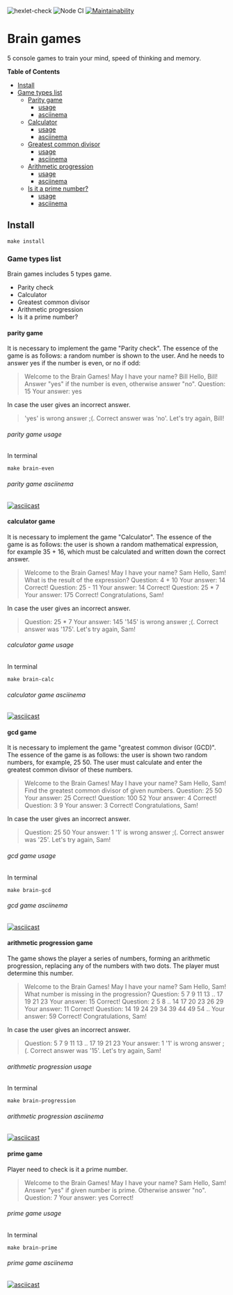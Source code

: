 ![hexlet-check](https://github.com/Alatr/frontend-project-lvl1/workflows/hexlet-check/badge.svg?branch=master)
![Node CI](https://github.com/Alatr/frontend-project-lvl1/workflows/Node%20CI/badge.svg?branch=master)
[![Maintainability](https://api.codeclimate.com/v1/badges/40307f92a1a58ff488d6/maintainability)](https://codeclimate.com/github/Alatr/frontend-project-lvl1/maintainability)
# Brain games

5 console games to train your mind, speed of thinking and memory.

**Table of Contents**

<!-- toc -->

- [Install](#install)
- [Game types list](#game-types-list)
	- [Parity game ](#parity-game)
		- [usage](#parity-game-usage)
		- [asciinema](#parity-game-asciinema)
	- [Сalculator](#calculator-game)
		- [usage](#calculator-game-usage)
		- [asciinema](#calculator-game-asciinema)
	- [Greatest common divisor ](#gcd-game)
		- [usage](#gcd-game-usage)
		- [asciinema](#gcd-game-asciinema)
	- [Arithmetic progression](#arithmetic-progression-game)
		- [usage](#arithmetic-progression-game-usage)
		- [asciinema](#arithmetic-progression-game-asciinema)
	- [Is it a prime number?](#prime-game)
		- [usage](#prime-game-usage)
		- [asciinema](#prime-game-asciinema)

<!-- tocstop -->

## Install

```
make install
```
### Game types list
Brain games includes 5 types game.
* Parity check
* Сalculator
* Greatest common divisor
* Arithmetic progression
* Is it a prime number?

#### parity game
It is necessary to implement the game "Parity check". The essence of the game is as follows: a random number is shown to the user. And he needs to answer yes if the number is even, or no if odd:

> Welcome to the Brain Games!
> May I have your name? Bill
> Hello, Bill!
> Answer "yes" if the number is even, otherwise answer "no".
> Question: 15
> Your answer: yes

In case the user gives an incorrect answer.
> 'yes' is wrong answer ;(. Correct answer was 'no'. Let's try again, Bill!

###### parity game usage
In terminal
```
make brain-even
```

###### parity game asciinema
[![asciicast](https://asciinema.org/a/l40Lrk3midkLmNEOmgZErGnY7.svg)](https://asciinema.org/a/l40Lrk3midkLmNEOmgZErGnY7)




#### calculator game
It is necessary to implement the game "Calculator". The essence of the game is as follows: the user is shown a random mathematical expression, for example 35 + 16, which must be calculated and written down the correct answer.

> Welcome to the Brain Games!
> May I have your name? Sam
> Hello, Sam!
> What is the result of the expression?
> Question: 4 + 10
> Your answer: 14
> Correct!
> Question: 25 - 11
> Your answer: 14
> Correct!
> Question: 25 * 7
> Your answer: 175
> Correct!
> Congratulations, Sam!

In case the user gives an incorrect answer.
> Question: 25 * 7
> Your answer: 145
> '145' is wrong answer ;(. Correct answer was '175'.
> Let's try again, Sam!

###### calculator game usage
In terminal
```
make brain-calc
```
###### calculator game asciinema
[![asciicast](https://asciinema.org/a/l40Lrk3midkLmNEOmgZErGnY7.svg)](https://asciinema.org/a/l40Lrk3midkLmNEOmgZErGnY7)


#### gcd game

It is necessary to implement the game "greatest common divisor (GCD)". The essence of the game is as follows: the user is shown two random numbers, for example, 25 50. The user must calculate and enter the greatest common divisor of these numbers.

> Welcome to the Brain Games!
> May I have your name? Sam
> Hello, Sam!
> Find the greatest common divisor of given numbers.
> Question: 25 50
> Your answer: 25
> Correct!
> Question: 100 52
> Your answer: 4
> Correct!
> Question: 3 9
> Your answer: 3
> Correct!
> Congratulations, Sam!

In case the user gives an incorrect answer.
> Question: 25 50
> Your answer: 1
> '1' is wrong answer ;(. Correct answer was '25'.
> Let's try again, Sam!

###### gcd game usage
In terminal
```
make brain-gcd
```
###### gcd game asciinema
[![asciicast](https://asciinema.org/a/l40Lrk3midkLmNEOmgZErGnY7.svg)](https://asciinema.org/a/l40Lrk3midkLmNEOmgZErGnY7)




#### arithmetic progression game
The game shows the player a series of numbers, forming an arithmetic progression, replacing any of the numbers with two dots. The player must determine this number.
> Welcome to the Brain Games!
> May I have your name? Sam
> Hello, Sam!
> What number is missing in the progression?
> Question: 5 7 9 11 13 .. 17 19 21 23
> Your answer: 15
> Correct!
> Question: 2 5 8 .. 14 17 20 23 26 29
> Your answer: 11
> Correct!
> Question: 14 19 24 29 34 39 44 49 54 ..
> Your answer: 59
> Correct!
> Congratulations, Sam!

In case the user gives an incorrect answer.

> Question: 5 7 9 11 13 .. 17 19 21 23
> Your answer: 1
> '1' is wrong answer ;(. Correct answer was '15'.
> Let's try again, Sam!

###### arithmetic progression usage
In terminal
```
make brain-progression
```
###### arithmetic progression asciinema
[![asciicast](https://asciinema.org/a/l40Lrk3midkLmNEOmgZErGnY7.svg)](https://asciinema.org/a/l40Lrk3midkLmNEOmgZErGnY7)





#### prime game
Player need to check is it a prime number.

> Welcome to the Brain Games!
> May I have your name? Sam
> Hello, Sam!
> Answer "yes" if given number is prime. Otherwise answer "no".
> Question: 7
> Your answer: yes
> Correct!


###### prime game usage
In terminal
```
make brain-prime
```
###### prime game asciinema
[![asciicast](https://asciinema.org/a/l40Lrk3midkLmNEOmgZErGnY7.svg)](https://asciinema.org/a/l40Lrk3midkLmNEOmgZErGnY7)



